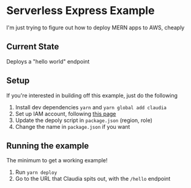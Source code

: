 # Serverless Express Example

I'm just trying to figure out how to deploy MERN apps to AWS, cheaply

## Current State
Deploys a "hello world" endpoint

## Setup
If you're interested in building off this example, just do the following
1. Install dev dependencies `yarn` and `yarn global add claudia`
2. Set up IAM account, following [this page](https://claudiajs.com/tutorials/installing.html#detailed-info-about-credentials)
3. Update the depoly script in `package.json` (region, role)
4. Change the name in `package.json` if you want

## Running the example
The minimum to get a working example!
1. Run `yarn deploy`
2. Go to the URL that Claudia spits out, with the `/hello` endpoint
